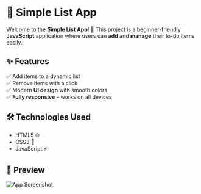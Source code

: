 # 📝 Simple List App

Welcome to the **Simple List App**! 🚀 This project is a beginner-friendly **JavaScript** application where users can **add** and **manage** their to-do items easily.  

## ✨ Features
✅ Add items to a dynamic list  
✅ Remove items with a click  
✅ Modern **UI design** with smooth colors  
✅ **Fully responsive** – works on all devices  

## 🛠️ Technologies Used
- HTML5 🌐
- CSS3 🎨
- JavaScript ⚡

## 📸 Preview
![App Screenshot](screenshot.png)
